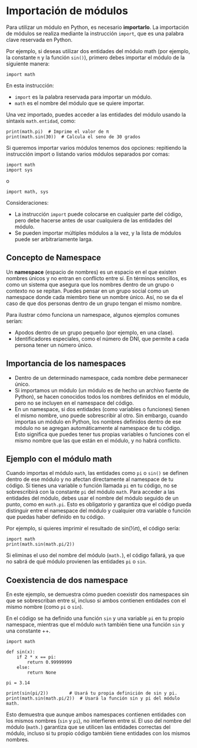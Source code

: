 # Importación de módulos

Para utilizar un módulo en Python, es necesario **importarlo**. La importación de módulos se realiza mediante la instrucción `import`, que es una palabra clave reservada en Python.

Por ejemplo, si deseas utilizar dos entidades del módulo math (por ejemplo, la constante `π` y la función `sin()`), primero debes importar el módulo de la siguiente manera:

```
import math
```

En esta instrucción:

* `import` es la palabra reservada para importar un módulo.
* `math` es el nombre del módulo que se quiere importar.

Una vez importado, puedes acceder a las entidades del módulo usando la sintaxis `math.entidad`, como:

```
print(math.pi)  # Imprime el valor de π
print(math.sin(30))  # Calcula el seno de 30 grados
```

Si queremos importar varios módulos tenemos dos opciones: repitiendo la instrucción import o listando varios módulos separados por comas:

```
import math
import sys
```

o

```
import math, sys
```

Consideraciones:

* La instrucción `import` puede colocarse en cualquier parte del código, pero debe hacerse antes de usar cualquiera de las entidades del módulo.
* Se pueden importar múltiples módulos a la vez, y la lista de módulos puede ser arbitrariamente larga.

## Concepto de Namespace

Un **namespace** (espacio de nombres) es un espacio en el que existen nombres únicos y no entran en conflicto entre sí. En términos sencillos, es como un sistema que asegura que los nombres dentro de un grupo o contexto no se repitan. Puedes pensar en un grupo social como un namespace donde cada miembro tiene un nombre único. Así, no se da el caso de que dos personas dentro de un grupo tengan el mismo nombre.

Para ilustrar cómo funciona un namespace, algunos ejemplos comunes serían:

* Apodos dentro de un grupo pequeño (por ejemplo, en una clase).
* Identificadores especiales, como el número de DNI, que permite a cada persona tener un número único.

## Importancia de los namespaces

* Dentro de un determinado namespace, cada nombre debe permanecer único.  
* Si importamos un módulo (un módulo es de hecho un archivo fuente de Python), se hacen conocidos todos los nombres definidos en el módulo, pero no se incluyen en el namespace del código.
* En un namespace, si dos entidades (como variables o funciones) tienen el mismo nombre, uno puede sobrescribir al otro. Sin embargo, cuando importas un módulo en Python, los nombres definidos dentro de ese módulo no se agregan automáticamente al namespace de tu código. Esto significa que puedes tener tus propias variables o funciones con el mismo nombre que las que están en el módulo, y no habrá conflicto.

## Ejemplo con el módulo math

Cuando importas el módulo `math`, las entidades como `pi` o `sin()` se definen dentro de ese módulo y no afectan directamente al namespace de tu código. Si tienes una variable o función llamada `pi` en tu código, no se sobrescribirá con la constante `pi` del módulo `math`. Para acceder a las entidades del módulo, debes usar el nombre del módulo seguido de un punto, como en `math.pi`. Esto es obligatorio y garantiza que el código pueda distinguir entre el namespace del módulo y cualquier otra variable o función que puedas haber definido en tu código.

Por ejemplo, si quieres imprimir el resultado de sin(½π), el código sería:

```
import math
print(math.sin(math.pi/2))
```

Si eliminas el uso del nombre del módulo (`math.`), el código fallará, ya que no sabrá de qué módulo provienen las entidades `pi` o `sin`.

## Coexistencia de dos namespace

En este ejemplo, se demuestra cómo pueden coexistir dos namespaces sin que se sobrescriban entre sí, incluso si ambos contienen entidades con el mismo nombre (como `pi` o `sin`).

En el código se ha definido una función `sin` y una variable `pi` en tu propio namespace, mientras que el módulo `math` también tiene una función `sin` y una constante ++.


```
import math

def sin(x):
    if 2 * x == pi:
        return 0.99999999
    else:
        return None

pi = 3.14

print(sin(pi/2))        # Usará tu propia definición de sin y pi.
print(math.sin(math.pi/2))  # Usará la función sin y pi del módulo math.
```

Esto demuestra que aunque ambos namespaces contienen entidades con los mismos nombres (`sin` y `pi`), no interfieren entre sí. El uso del nombre del módulo (`math.`) garantiza que se utilicen las entidades correctas del módulo, incluso si tu propio código también tiene entidades con los mismos nombres.